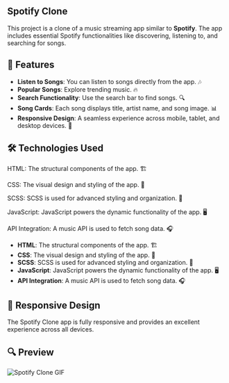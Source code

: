 ## Spotify Clone

This project is a clone of a music streaming app similar to **Spotify**. The app includes essential Spotify functionalities like discovering, listening to, and searching for songs.

## 🚀 Features

- **Listen to Songs**: You can listen to songs directly from the app. 🎶
- **Popular Songs**: Explore trending music. 🔥
- **Search Functionality**: Use the search bar to find songs. 🔍
- **Song Cards**: Each song displays title, artist name, and song image. 📊
- **Responsive Design**: A seamless experience across mobile, tablet, and desktop devices. 📱

## 🛠️ Technologies Used

HTML: The structural components of the app. 🏗️

CSS: The visual design and styling of the app. 🎨

SCSS: SCSS is used for advanced styling and organization. 💅

JavaScript: JavaScript powers the dynamic functionality of the app. 🖥️

API Integration: A music API is used to fetch song data. 🎧

- **HTML**: The structural components of the app. 🏗️
- **CSS**: The visual design and styling of the app. 🎨
- **SCSS**: SCSS is used for advanced styling and organization. 💅
- **JavaScript**: JavaScript powers the dynamic functionality of the app. 🖥️
- **API Integration**: A music API is used to fetch song data. 🎧

## 📱 Responsive Design

The Spotify Clone app is fully responsive and provides an excellent experience across all devices.

## 🔍 Preview

![Spotify Clone GIF](./images/spotify_clone.gif)
